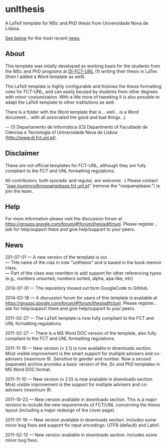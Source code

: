 unlthesis
=========

A LaTeX template for MSc and PhD thesis from Universidade Nova de Lisboa.

[See below](https://github.com/joaomlourenco/unlthesis#about) for the most recent [news](https://github.com/joaomlourenco/unlthesis#about).


About
-----

This template was intially developed as working basis for the students from the MSc and PhD programs at [DI-FCT-UNL](http://www.di.fct.unl.pt) (1) writing their thesis in LaTex (then I added a Word template as well).

The LaTeX template is highly configurable and foolows the thesis formatting rules for FCT-UNL, and can easily beused by students from other degrees with minor costumization. With a litle more of tweeking it is also possible to adapt the LaTeX template to other institutions as well.

There is a folder with the Word template that is... well... is a Word document... with all associated the good and bad things. ;)

-- (1) Departamento de Informática (CS Department) of Faculdade de Ciências e Tecnologia of Universidade Nova de Lisboa (http://www.di.fct.unl.pt).


Disclaimer
----------

These are not official templates for FCT-UNL, although they are fully compliant to the FCT and UNL formatting regulations.

All contributors, both sporadic and regular, are welcome. :) Please contact "joao.lourenco@nospamplease.fct.unl.pt" (remove the "nospamplease.") to join the team.


Help
----

For more information please visit the discussion forum at https://groups.google.com/forum/#!forum/thesisdifctunl. Please register… ask for help/support there and give help/support to your peers.


News
----
201-07-01 — A new version of the template is out.  
— THe name of the clas in now "unlthesis" and is based in the book memoir class.  
— Part of the class was rewritten to add support for other referencing types (e.g., numbers unsorted, numbers sorted, alpha, apa-like, etc)

2014-07-01 — The repository moved out form GoogleCode to GitHub.

2014-02-18 — A discussion forum for users of this template is available at https://groups.google.com/forum/#!forum/thesisdifctunl. Please register… ask for help/support there and give help/support to your peers.

2011-02-27 — The LaTeX template is now fully compliant to the FCT and UNL formatting regulations.

2011-02-27 — There is a MS Word DOC version of the template, also fully compliant to the FCT and UNL formatting regulations.

2011-11-19 — New version (v 2.1) is now available in downloads section. Most visible improvement is the smart support for multiple advisers and co-advisers (maximum 9). Sensitive to gender and number. Now a second (separate) archive provides a basic version of the ;Sc and PhD templates in MS Word DOC format.

2011-11-10 — New version (v 2.0) is now available in downloads section. Most visible improvement is the support for multiple advisers and co-advisers (maximum 9).

2011-10-23 — New version available in downloads section. This is a major revision to include the new requirements of FCT/UNL concerning the thesis layout (including a major redesign of the cover page).

2011-01-19 — New version available in downloads section. Includes some minor bug fixes and support for input encodings: UTF8 (default) and Latin1.

2011-02-12 — New version available in downloads section. Includes some minor bug fixes.
